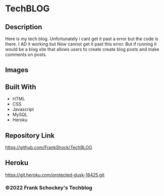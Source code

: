# TechBLOG

## Description
Here is my tech blog. Unfortunately i cant get it past a error but the code is there. I AD it  working but Now cannot get it past this error.  But if running  it would be a blog site that allows users to create create blog posts and make comments on posts.

## Images



## Built With
* HTML
* CSS
* Javascript
* MySQL
* Heroku


## Repository Link
https://github.com/FrankShock/TechBLOG
## Heroku
https://git.heroku.com/protected-dusk-18425.git


### ©2022 Frank Schockey's Techblog